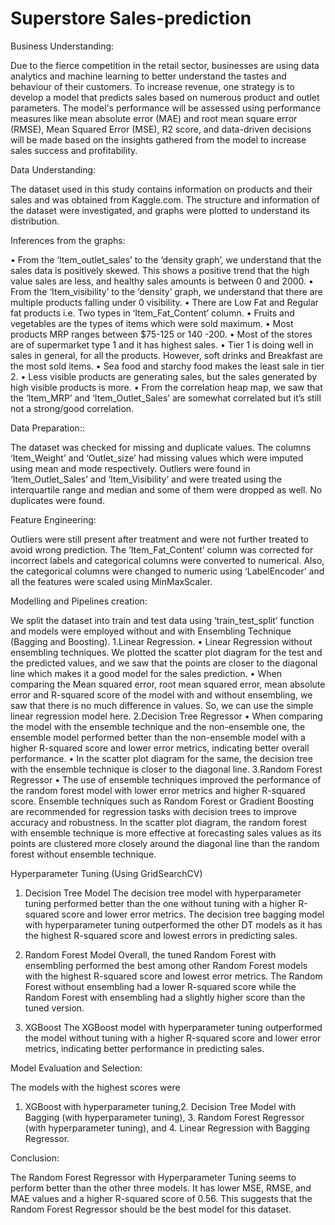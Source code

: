 # Superstore Sales-prediction

Business Understanding:

Due to the fierce competition in the retail sector, businesses are using data analytics and machine learning to better understand the tastes and behaviour of their customers. To increase revenue, one strategy is to develop a model that predicts sales based on numerous product and outlet parameters. The model's performance will be assessed using performance measures like mean absolute error (MAE) and root mean square error (RMSE), Mean Squared Error (MSE), R2 score, and data-driven decisions will be made based on the insights gathered from the model to increase sales success and profitability.

Data Understanding:

The dataset used in this study contains information on products and their sales and was obtained from Kaggle.com. The structure and information of the dataset were investigated, and graphs were plotted to understand its distribution.

Inferences from the graphs:

•	From the ‘Item_outlet_sales’ to the ‘density graph’, we understand that the sales data is positively skewed. This shows a positive trend that the high value sales are less, and healthy sales amounts is between 0 and 2000.
•	From the ‘Item_visibility’ to the ‘density’ graph, we understand that there are multiple products falling under 0 visibility.
•	There are Low Fat and Regular fat products i.e. Two types in ‘Item_Fat_Content’ column.
•	Fruits and vegetables are the types of items which were sold maximum.
•	Most products MRP ranges between $75-125 or 140 -200.
•	Most of the stores are of supermarket type 1 and it has highest sales.
•	Tier 1 is doing well in sales in general, for all the products. However, soft drinks and Breakfast are the most sold items.
•	Sea food and starchy food makes the least sale in tier 2.
•	Less visible products are generating sales, but the sales generated by high visible products is more.
•	From the correlation heap map, we saw that the ‘Item_MRP’ and ‘Item_Outlet_Sales’ are somewhat correlated but it’s still not a strong/good correlation.


Data Preparation::

The dataset was checked for missing and duplicate values. The columns ‘Item_Weight’ and ‘Outlet_size’ had missing values which were imputed using mean and mode respectively. Outliers were found in ‘Item_Outlet_Sales’ and ‘Item_Visibility’ and were treated using the interquartile range and median and some of them were dropped as well. No duplicates were found.

Feature Engineering:

Outliers were still present after treatment and were not further treated to avoid wrong prediction. The ‘Item_Fat_Content’ column was corrected for incorrect labels and categorical columns were converted to numerical.
Also, the categorical columns were changed to numeric using ‘LabelEncoder’ and all the features were scaled using MinMaxScaler.

Modelling and Pipelines creation:

We split the dataset into train and test data using ‘train_test_split’ function and models were employed without and with Ensembling Technique (Bagging and Boosting).
1.Linear Regression.
•	Linear Regression without ensembling techniques.
We plotted the scatter plot diagram for the test and the predicted values, and we saw that the points are closer to the diagonal line which makes it a good model for the sales prediction.
•	When comparing the Mean squared error, root mean squared error, mean absolute error and R-squared score of the model with and without ensembling, we saw that there is no much difference in values. So, we can use the simple linear regression model here.
2.Decision Tree Regressor
•	When comparing the model with the ensemble technique and the non-ensemble one, the ensemble model performed better than the non-ensemble model with a higher R-squared score and lower error metrics, indicating better overall performance.
•	In the scatter plot diagram for the same, the decision tree with the ensemble technique is closer to the diagonal line.
3.Random Forest Regressor
•	The use of ensemble techniques improved the performance of the random forest model with lower error metrics and higher R-squared score. Ensemble techniques such as Random Forest or Gradient Boosting are recommended for regression tasks with decision trees to improve accuracy and robustness.
In the scatter plot diagram, the random forest with ensemble technique is more effective at forecasting sales values as its points are clustered more closely around the diagonal line than the random forest without ensemble technique.

Hyperparameter Tuning (Using GridSearchCV)

1.	Decision Tree Model
The decision tree model with hyperparameter tuning performed better than the one without tuning with a higher R-squared score and lower error metrics. The decision tree bagging model with hyperparameter tuning outperformed the other DT models as it has the highest R-squared score and lowest errors in predicting sales.


2.	Random Forest Model
Overall, the tuned Random Forest with ensembling performed the best among other Random Forest models with the highest R-squared score and lowest error metrics. The Random Forest without ensembling had a lower R-squared score while the Random Forest with ensembling had a slightly higher score than the tuned version.
3.	XGBoost	
The XGBoost model with hyperparameter tuning outperformed the model without tuning with a higher R-squared score and lower error metrics, indicating better performance in predicting sales.

Model Evaluation and Selection:

The models with the highest scores were
1. XGBoost with hyperparameter tuning,2. Decision Tree Model with Bagging (with hyperparameter tuning), 3. Random Forest Regressor (with hyperparameter tuning), and 4. Linear Regression with Bagging Regressor.

Conclusion:

The Random Forest Regressor with Hyperparameter Tuning seems to perform better than the other three models. It has lower MSE, RMSE, and MAE values and a higher R-squared score of 0.56. This suggests that the Random Forest Regressor should be the best model for this dataset.

